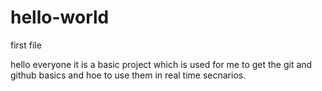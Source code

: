 # hello-world
first file

hello everyone it is a basic project which is used for me to get the git and github basics and hoe to use them in real time secnarios. 
